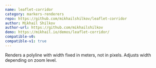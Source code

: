 ```yaml
---
name: leaflet-corridor
category: markers-renderers
repo: https://github.com/mikhailshilkov/leaflet-corridor
author: Mikhail Shilkov
author-url: https://github.com/mikhailshilkov
demo: https://mikhail.io/demos/leaflet-corridor/
compatible-v0:
compatible-v1: true
---
```


Renders a polyline with width fixed in meters, not in pixels. Adjusts width depending on zoom level.
